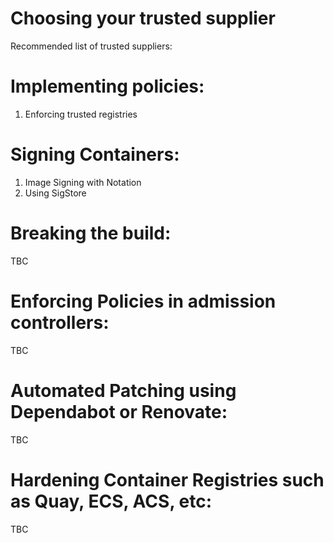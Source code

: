 # Choosing your trusted supplier
Recommended list of trusted suppliers:
 
# Implementing policies:
1. Enforcing trusted registries
 
# Signing Containers:
1. Image Signing with Notation  
2. Using SigStore
   
# Breaking the build:
TBC
 
# Enforcing Policies in admission controllers:
TBC
 
# Automated Patching using Dependabot or Renovate:
TBC

# Hardening Container Registries such as Quay, ECS, ACS, etc:
TBC
